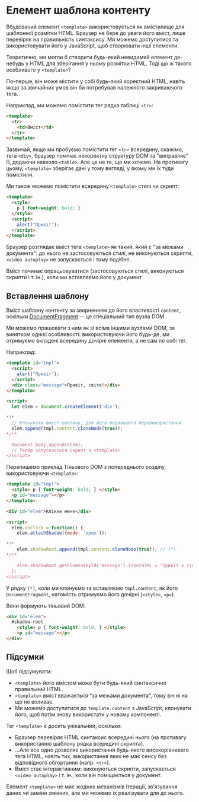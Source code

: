 
# Елемент шаблона контенту

Вбудований елемент `<template>` використовується як вмістилище для шаблонної розмітки HTML. Браузер не бере до уваги його вміст, лише перевіряє на правильність синтаксису. Ми можемо доступитися та використовувати його у JavaScript, щоб створювати інші елементи.

Теоретично, ми могли б створити будь-який невидимий елемент де-небудь у HTML для зберігання у ньому розмітки HTML. Тоді що ж такого особливого у `<template>`?

По-перше, він може містити у собі будь-який коректний HTML, навіть якщо за звичайних умов він би потребував належного закриваючого тега.

Наприклад, ми можемо помістити тег рядка таблиці `<tr>`:
```html
<template>
  <tr>
    <td>Вміст</td>
  </tr>
</template>
```

Зазвичай, якщо ми пробуємо помістити тег `<tr>` всередину, скажімо, тега `<div>`, браузер помічає некоректну структуру DOM та "виправляє" її, додаючи навколо `<table>`. Але це не те, що ми хочемо. На противагу цьому, `<template>` зберігає дані у тому вигляді, у якому ми їх туди помістили.

Ми також можемо помістити всередину `<template>` стилі чи скрипт:

```html
<template>
  <style>
    p { font-weight: bold; }
  </style>
  <script>
    alert("Привіт");
  </script>
</template>
```

Браузер розглядає вміст тега `<template>` як такий, який є "за межами документа": до нього не застосовуються стилі, не виконуються скрипти, `<video autoplay>` не запускається і тому подібне.

Вміст починає опрацьовуватися (застосовуються стилі, виконуються скрипти і т. ін.), коли ми вставляємо його у документ.

## Вставлення шаблону

Вміст шаблону контенту за зверненням до його властивості `content`, оскільки [DocumentFragment](info:modifying-document#document-fragment) -- це спеціальний тип вузла DOM.

Ми можемо працювати з ним як зі всіма іншими вузлами DOM, за винятком однієї особливості: використовуючи його будь-де, ми отримуємо вкладені всередину дочірні елементи, а не сам по собі тег.

Наприклад:

```html run
<template id="tmpl">
  <script>
    alert("Привіт");
  </script>
  <div class="message">Привіт, світе!</div>
</template>

<script>
  let elem = document.createElement('div');

*!*
  // Клонувати вміст шаблону, для його подальшого перевикористання
  elem.append(tmpl.content.cloneNode(true));
*/!*

  document.body.append(elem);
  // Тепер запускається скрипт з <template>
</script>
```

Перепишемо приклад Тіньового DOM з попереднього розділу, використовуючи `<template>`:

```html run untrusted autorun="no-epub" height=60
<template id="tmpl">
  <style> p { font-weight: bold; } </style>
  <p id="message"></p>
</template>

<div id="elem">Клікни мене</div>

<script>
  elem.onclick = function() {
    elem.attachShadow({mode: 'open'});

*!*
    elem.shadowRoot.append(tmpl.content.cloneNode(true)); // (*)
*/!*

    elem.shadowRoot.getElementById('message').innerHTML = "Привіт з тіней!";
  };
</script>
```

У рядку `(*)`, коли ми клонуємо та вставляємо `tmpl.content`, як його `DocumentFragment`, натомість отримуємо його дочірні (`<style>`, `<p>`).

Вони формують тіньовий DOM:

```html
<div id="elem">
  #shadow-root
    <style> p { font-weight: bold; } </style>
    <p id="message"></p>
</div>
```

## Підсумки

Щоб підсумувати:

- `<template>` його вмістом може бути будь-який синтаксично правильний HTML.
- `<template>` вміст вважається "за межами документа", тому він ні на що не впливає.
- Ми можемо доступитися до `template.content` з JavaScript, клонувати його, щоб потім знову використати у новому компоненті.

Тег `<template>` є досить унікальний, оскільки:

- Браузер перевіряє HTML синтаксис всередині нього (на противагу використанню шаблону рядка всередині скрипта).
- ...Але все одно дозволяє використання будь-якого високорівневого тега HTML, навіть тих, використання яких не має сенсу без відповідного обгортання (напр. `<tr>`).
- Вміст стає інтерактивним: виконуються скрипти, запускається `<video autoplay>` і т. ін., коли він поміщається у документ.

Елемент `<template>` не має жодних механізмів ітерації, зв’язування даних чи заміни змінних, але ми можемо їх реалізувати для до нього.
